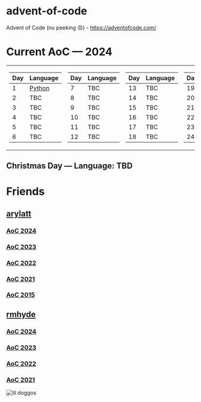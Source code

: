 # advent-of-code

Advent of Code (no peeking 😠) - https://adventofcode.com/

# Current AoC — 2024

<table>
<tr><td>

| **Day** | **Language**         |
| ------- | -------------------- |
| 1       | [Python](./2024/01/) |
| 2       | TBC                  |
| 3       | TBC                  |
| 4       | TBC                  |
| 5       | TBC                  |
| 6       | TBC                  |

</td><td>

| **Day** | **Language** |
| ------- | ------------ |
| 7       | TBC          |
| 8       | TBC          |
| 9       | TBC          |
| 10      | TBC          |
| 11      | TBC          |
| 12      | TBC          |

</td><td>

| **Day** | **Language** |
| ------- | ------------ |
| 13      | TBC          |
| 14      | TBC          |
| 15      | TBC          |
| 16      | TBC          |
| 17      | TBC          |
| 18      | TBC          |

</td><td>

| **Day** | **Language** |
| ------- | ------------ |
| 19      | TBC          |
| 20      | TBC          |
| 21      | TBC          |
| 22      | TBC          |
| 23      | TBC          |
| 24      | TBC          |

</td></tr> 
</table>

## Christmas Day — Language: TBD

# Friends

## [arylatt](https://github.com/arylatt/)

### [AoC 2024](https://github.com/arylatt/advent-of-code/tree/main/2024)

### [AoC 2023](https://github.com/arylatt/advent-of-code/tree/main/2023)

### [AoC 2022](https://github.com/arylatt/advent-of-code/tree/main/2022)

### [AoC 2021](https://github.com/arylatt/advent-of-code/tree/main/2021)

### [AoC 2015](https://github.com/arylatt/advent-of-code/tree/main/2015)

## [rmhyde](https://github.com/rmhyde)

### [AoC 2024](https://github.com/rmhyde/advent-of-code-2024)

### [AoC 2023](https://github.com/rmhyde/advent-of-code-2023)

### [AoC 2022](https://github.com/rmhyde/advent-of-code-2022)

### [AoC 2021](https://github.com/rmhyde/advent-of-code-2021)

![lil doggos](./images/dog-hug.gif)
